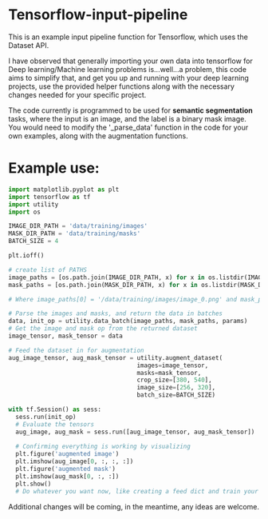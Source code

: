 # Tensorflow-input-pipeline

This is an example input pipeline function for Tensorflow, which uses the Dataset API.

I have observed that generally importing your own data into tensorflow for Deep learning/Machine learning problems is...well...a problem, this code aims to simplify that, and get you up and running with your deep learning projects, use the provided helper functions along with the necessary changes needed for your specific project.

The code currently is programmed to be used for **semantic segmentation** tasks, where the input is an image, and the label is a binary mask image. You would need to modify the '_parse_data' function in the code for your own examples, along with the augmentation functions.

# Example use:

```python 
import matplotlib.pyplot as plt
import tensorflow as tf
import utility
import os

IMAGE_DIR_PATH = 'data/training/images'
MASK_DIR_PATH = 'data/training/masks'
BATCH_SIZE = 4

plt.ioff()

# create list of PATHS
image_paths = [os.path.join(IMAGE_DIR_PATH, x) for x in os.listdir(IMAGE_DIR_PATH) if x.endswith('.png')]
mask_paths = [os.path.join(MASK_DIR_PATH, x) for x in os.listdir(MASK_DIR_PATH) if x.endswith('.png')]

# Where image_paths[0] = '/data/training/images/image_0.png' and mask_paths[0] = 'data/training/masks/image_0_mask.png'

# Parse the images and masks, and return the data in batches
data, init_op = utility.data_batch(image_paths, mask_paths, params)
# Get the image and mask op from the returned dataset
image_tensor, mask_tensor = data

# Feed the dataset in for augmentation
aug_image_tensor, aug_mask_tensor = utility.augment_dataset(
                                    images=image_tensor,
                                    masks=mask_tensor,
                                    crop_size=[380, 540],
                                    image_size=[256, 320],
                                    batch_size=BATCH_SIZE)

with tf.Session() as sess:
  sess.run(init_op)
  # Evaluate the tensors
  aug_image, aug_mask = sess.run([aug_image_tensor, aug_mask_tensor])
                                 
  # Confirming everything is working by visualizing
  plt.figure('augmented image')
  plt.imshow(aug_image[0, :, :, :])
  plt.figure('augmented mask')
  plt.imshow(aug_mask[0, :, :])
  plt.show()
  # Do whatever you want now, like creating a feed dict and train your models

```
Additional changes will be coming, in the meantime, any ideas are welcome.
